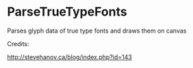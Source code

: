 # ParseTrueTypeFonts
Parses glyph data of true type fonts and draws them on canvas


Credits:

http://stevehanov.ca/blog/index.php?id=143

